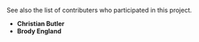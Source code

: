 See also the list of contributers who participated in this project.
* **Christian Butler**
* **Brody England**
